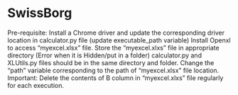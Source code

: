 # SwissBorg
Pre-requisite:
Install a Chrome driver and update the corresponding driver location in calculator.py file (update executable_path variable)
Install Openxl to access “myexcel.xlsx” file.
Store the “myexcel.xlxs” file in appropriate directory (Error when it is Hidden/put in a folder)
calculator.py and XLUtils.py files should be in the same directory and folder.
Change the “path” variable corresponding to the path of “myexcel.xlsx” file location.
Important: Delete the contents of B column in “myexcel.xlxs” file regularly for each execution.

